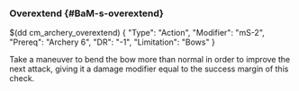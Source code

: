 ### Overextend {#BaM-s-overextend}

$(dd cm_archery_overextend)
{ "Type": "Action",
	"Modifier": "mS-2",
	"Prereq": "Archery 6",
	"DR": "-1",
	"Limitation": "Bows"
}

Take a maneuver to bend the bow more than normal in order to improve
the next attack, giving it a damage modifier equal to the success
margin of this check.
